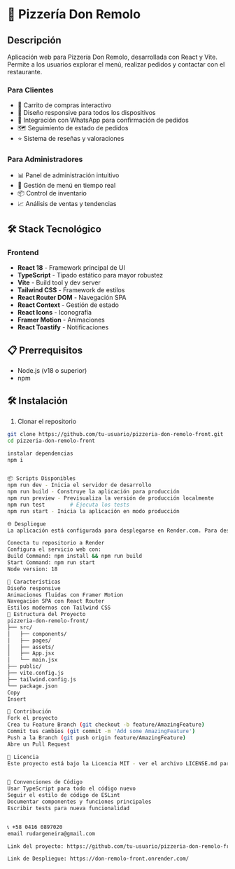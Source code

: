 # 🍕 Pizzería Don Remolo

## Descripción

Aplicación web para Pizzería Don Remolo, desarrollada con React y Vite. Permite a los usuarios explorar el menú, realizar pedidos y contactar con el restaurante.

### Para Clientes

- 🛒 Carrito de compras interactivo
- 📱 Diseño responsive para todos los dispositivos
- 💬 Integración con WhatsApp para confirmación de pedidos
- 🗺️ Seguimiento de estado de pedidos
- ⭐ Sistema de reseñas y valoraciones

### Para Administradores

- 📊 Panel de administración intuitivo
- 🔄 Gestión de menú en tiempo real
- 📦 Control de inventario
- 📈 Análisis de ventas y tendencias

## 🛠️ Stack Tecnológico

### Frontend

- **React 18** - Framework principal de UI
- **TypeScript** - Tipado estático para mayor robustez
- **Vite** - Build tool y dev server
- **Tailwind CSS** - Framework de estilos
- **React Router DOM** - Navegación SPA
- **React Context** - Gestión de estado
- **React Icons** - Iconografía
- **Framer Motion** - Animaciones
- **React Toastify** - Notificaciones

## 📋 Prerrequisitos

- Node.js (v18 o superior)
- npm

## 🛠️ Instalación

1. Clonar el repositorio

```bash
git clone https://github.com/tu-usuario/pizzeria-don-remolo-front.git
cd pizzeria-don-remolo-front

instalar dependencias
npm i


📦 Scripts Disponibles
npm run dev - Inicia el servidor de desarrollo
npm run build - Construye la aplicación para producción
npm run preview - Previsualiza la versión de producción localmente
npm run test        # Ejecuta los tests
npm run start - Inicia la aplicación en modo producción

🌐 Despliegue
La aplicación está configurada para desplegarse en Render.com. Para desplegar:

Conecta tu repositorio a Render
Configura el servicio web con:
Build Command: npm install && npm run build
Start Command: npm run start
Node version: 18

🎨 Características
Diseño responsive
Animaciones fluidas con Framer Motion
Navegación SPA con React Router
Estilos modernos con Tailwind CSS
📁 Estructura del Proyecto
pizzeria-don-remolo-front/
├── src/
│   ├── components/
│   ├── pages/
│   ├── assets/
│   ├── App.jsx
│   └── main.jsx
├── public/
├── vite.config.js
├── tailwind.config.js
└── package.json
Copy
Insert

🤝 Contribución
Fork el proyecto
Crea tu Feature Branch (git checkout -b feature/AmazingFeature)
Commit tus cambios (git commit -m 'Add some AmazingFeature')
Push a la Branch (git push origin feature/AmazingFeature)
Abre un Pull Request

📄 Licencia
Este proyecto está bajo la Licencia MIT - ver el archivo LICENSE.md para detalles


📝 Convenciones de Código
Usar TypeScript para todo el código nuevo
Seguir el estilo de código de ESLint
Documentar componentes y funciones principales
Escribir tests para nueva funcionalidad


📞 +58 0416 0897020
email rudargeneira@gmail.com

Link del proyecto: https://github.com/tu-usuario/pizzeria-don-remolo-front

Link de Despliegue: https://don-remolo-front.onrender.com/
```

